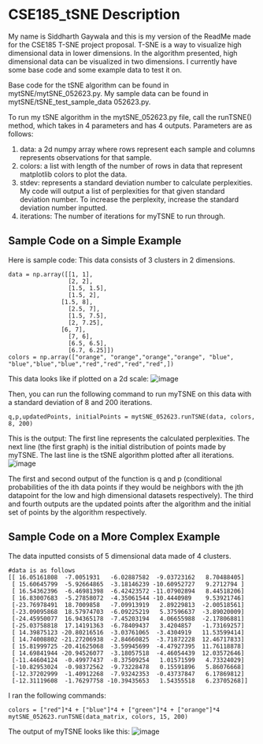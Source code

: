 # CSE185_tSNE Description
My name is Siddharth Gaywala and this is my version of the ReadMe made for the CSE185 T-SNE project proposal. T-SNE is a way to visualize high dimensional data in lower dimensions. In the algorithm presented, high dimensional data can be visualized in two dimensions. I currently have some base code and some example data to test it on.

Base code for the tSNE algorithm can be found in mytSNE/mytSNE_052623.py. My sample data can be found in mytSNE/tSNE_test_sample_data 052623.py.

To run my tSNE algorithm in the mytSNE_052623.py file, call the runTSNE() method, which takes in 4 parameters and has 4 outputs.
Parameters are as follows:
1. data: a 2d numpy array where rows represent each sample and columns represents observations for that sample.
2. colors: a list with length of the number of rows in data that represent matplotlib colors to plot the data.
3. stdev: represents a standard deviation number to calculate perplexities. My code will output a list of perplexities for that given standard deviation number. To increase the perplexity, increase the standard deviation number inputted.
4. iterations: The number of iterations for myTSNE to run through.

## Sample Code on a Simple Example
Here is sample code:
This data consists of 3 clusters in 2 dimensions.
```
data = np.array([[1, 1],
                 [2, 2],
                 [1.5, 1.5],
                 [1.5, 2],
               [1.5, 8],
                 [2.5, 7],
                 [1.5, 7.5],
                 [2, 7.25],
               [6, 7],
                 [7, 6],
                 [6.5, 6.5],
                 [6.7, 6.25]])
colors = np.array(["orange", "orange","orange","orange", "blue", "blue","blue","blue","red","red","red","red",])
```

This data looks like if plotted on a 2d scale:
![image](https://github.com/Siddharth-Gaywala/CSE185_tSNE/assets/38893705/5c31c69a-d129-4b67-9183-9758c0923bb4)

Then, you can run the following command to run myTSNE on this data with a standard deviation of 8 and 200 iterations.
```
q,p,updatedPoints, initialPoints = mytSNE_052623.runTSNE(data, colors, 8, 200)
```
This is the output:
The first line represents the calculated perplexities. The next line (the first graph) is the initial distribution of points made by myTSNE. The last line is the tSNE algorithm plotted after all iterations.
![image](https://github.com/Siddharth-Gaywala/CSE185_tSNE/assets/38893705/cf76f8e3-ddff-42e3-98a2-7d02f5f8fc4a)

The first and second output of the function is q and p (conditional probabilities of the ith data points if they would be neighbors with the jth datapoint for the low and high dimensional datasets respectively). The third and fourth outputs are the updated points after the algorithm and the initial set of points by the algorithm respectively.

## Sample Code on a More Complex Example

The data inputted consists of 5 dimensional data made of 4 clusters.
```
#data is as follows
[[ 16.05161808  -7.0051931   -6.02887582  -9.03723162   8.70488405]
 [ 15.60645799  -5.92664865  -3.18146239 -10.60952727   9.2712794 ]
 [ 16.54362396  -6.46981398  -6.42423572 -11.07902894   8.44518206]
 [ 16.83007683  -5.27858072  -4.35061544 -10.4440989    9.53921746]
 [-23.76978491  18.7009858   -7.09913919   2.89229813  -2.00518561]
 [-23.09095868  18.57974703  -6.09225219   5.37596637  -3.89020009]
 [-24.45950077  16.94365178  -7.45203194   4.06655988  -2.17806881]
 [-25.03758818  17.14191363  -6.78409437   3.4204857   -1.73169257]
 [ 14.39875123 -20.80216516  -3.03761065  -3.4304919   11.53599414]
 [ 14.74008802 -21.27206938  -2.84660825  -3.71872228  12.46717833]
 [ 15.81999725 -20.41625068  -3.59945699  -4.47927395  11.76118878]
 [ 14.69841944 -20.94526077  -3.18057518  -4.46054439  12.03572646]
 [-11.44604124  -0.49977437  -8.37509254   1.01571599   4.73324029]
 [-10.82953024  -0.98372562  -9.73228478   0.15591896   5.86076668]
 [-12.37202999  -1.40912268  -7.93242353  -0.43737847   6.17869812]
 [-12.31119608  -1.76297758 -10.39435653   1.54355518   6.23705268]]
```

I ran the following commands:
```
colors = ["red"]*4 + ["blue"]*4 + ["green"]*4 + ["orange"]*4
mytSNE_052623.runTSNE(data_matrix, colors, 15, 200)
```

The output of myTSNE looks like this:
![image](https://github.com/Siddharth-Gaywala/CSE185_tSNE/assets/38893705/9330bdf5-a176-4b9e-a1bc-3a366a4bad2b)
